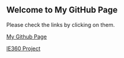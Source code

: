 ## Welcome to My GitHub Page 

Please check the links by clicking on them.

[My Github Page](https://github.com/BU-IE-360/spring24-furkancelen)

[IE360 Project](https://bu-ie-360.github.io/spring24-furkancelen/IE360Project/IE360_project-final_form_report.html) 


